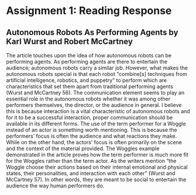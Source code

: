 # Assignment 1: Reading Response

## Autonomous Robots As Performing Agents by Karl Wurst and Robert McCartney

  The article touches upon the idea of how autonomous robots can be performing agents. As performing agents are there to entertain the audience; autonomous robots carry a similar job. However, what makes the autonomous robots special is that each robot "combine[s] techniques from artificial intelligence, robotics, and puppetry" to perform which are characteristics that set them apart from traditional performing agents (Wurst and McCartney 56). 
  The communication element seems to play an essential role in the autonomous robots whether it was among other performers themselves, the director, or the audience in general. I believe this is because interaction is a vital characteristic of autonomous robots and for it to be a successful interaction, proper communication should be available in its different forms.
  The use of the term performer for a Woggle instead of an actor is something worth mentioning. This is because the performers’ focus is often the audience and what reactions they make. While on the other hand, the actors’ focus is often primarily on the scene and the context of the material provided.
  The Woggles example demonstrated in the article proves how the term performer is much more fit for the Woggles rather than the term actor. As the writers mention “the Woggle choose their actions based on their internal emotional and physical states, their personalities, and interaction with each other” (Wurst and McCartney 57). In other words, they are meant to be social to entertain the audience the way human performers do.

